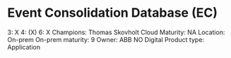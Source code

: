 # Event Consolidation Database (EC)

3: X
 4: (X)
 6: X
Champions: Thomas Skovholt
Cloud Maturity: NA
Location: On-prem
On-prem maturity: 9
Owner: ABB NO Digital
Product type: Application